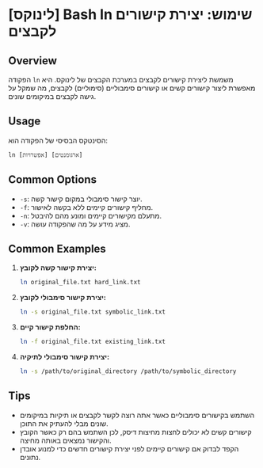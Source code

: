 # [לינוקס] Bash ln שימוש: יצירת קישורים לקבצים

## Overview
הפקודה `ln` משמשת ליצירת קישורים לקבצים במערכת הקבצים של לינוקס. היא מאפשרת ליצור קישורים קשים או קישורים סימבוליים (סימוליים) לקבצים, מה שמקל על גישה לקבצים במיקומים שונים.

## Usage
הסינטקס הבסיסי של הפקודה הוא:
```
ln [אפשרויות] [ארגומנטים]
```

## Common Options
- `-s`: יוצר קישור סימבולי במקום קישור קשה.
- `-f`: מחליף קישורים קיימים ללא בקשה לאישור.
- `-n`: מתעלם מקישורים קיימים ומונע מהם להיבטל.
- `-v`: מציג מידע על מה שהפקודה עושה.

## Common Examples
1. **יצירת קישור קשה לקובץ:**
   ```bash
   ln original_file.txt hard_link.txt
   ```

2. **יצירת קישור סימבולי לקובץ:**
   ```bash
   ln -s original_file.txt symbolic_link.txt
   ```

3. **החלפת קישור קיים:**
   ```bash
   ln -f original_file.txt existing_link.txt
   ```

4. **יצירת קישור סימבולי לתיקיה:**
   ```bash
   ln -s /path/to/original_directory /path/to/symbolic_directory
   ```

## Tips
- השתמש בקישורים סימבוליים כאשר אתה רוצה לקשר לקבצים או תיקיות במיקומים שונים מבלי להעתיק את התוכן.
- קישורים קשים לא יכולים לחצות מחיצות דיסק, לכן השתמש בהם רק כאשר הקובץ והקישור נמצאים באותה מחיצה.
- הקפד לבדוק אם קישורים קיימים לפני יצירת קישורים חדשים כדי למנוע אובדן נתונים.